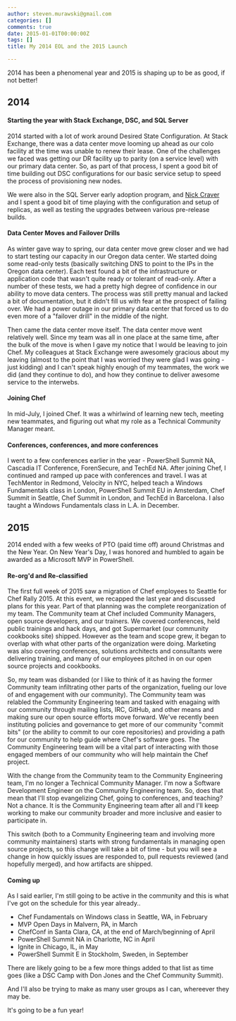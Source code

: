 ```yaml
---
author: steven.murawski@gmail.com
categories: []
comments: true
date: 2015-01-01T00:00:00Z
tags: []
title: My 2014 EOL and the 2015 Launch

---
```


2014 has been a phenomenal year and 2015 is shaping up to be as good, if not better!




## 2014





#### Starting the year with Stack Exchange, DSC, and SQL Server





2014 started with a lot of work around Desired State Configuration.  At Stack Exchange, there was a data center move looming up ahead as our colo facility at the time was unable to renew their lease.  One of the challenges we faced was getting our DR facility up to parity (on a service level) with our primary data center.  So, as part of that process, I spent a good bit of time building out DSC configurations for our basic service setup to speed the process of provisioning new nodes. 




We were also in the SQL Server early adoption program, and <a href="">Nick Craver</a> and I spent a good bit of time playing with the configuration and setup of replicas, as well as testing the upgrades between various pre-release builds.




#### Data Center Moves and Failover Drills





As winter gave way to spring, our data center move grew closer and we had to start testing our capacity in our Oregon data center.  We started doing some read-only tests (basically switching DNS to point to the IPs in the Oregon data center).  Each test found a bit of the infrastructure or application code that wasn't quite ready or tolerant of read-only.  After a number of these tests, we had a pretty high degree of confidence in our ability to move data centers.  The process was still pretty manual and lacked a bit of documentation, but it didn't fill us with fear at the prospect of failing over.  We had a power outage in our primary data center that forced us to do even more of a "failover drill" in the middle of the night.




Then came the data center move itself.  The data center move went relatively well.  Since my team was all in one place at the same time, after the bulk of the move is when I gave my notice that I would be leaving to join Chef.  My colleagues at Stack Exchange were awesomely gracious about my leaving (almost to the point that I was worried they were glad I was going - just kidding) and I can't speak highly enough of my teammates, the work we did (and they continue to do), and how they continue to deliver awesome service to the interwebs.




#### Joining Chef





In mid-July, I joined Chef.  It was a whirlwind of learning new tech, meeting new teammates, and figuring out what my role as a Technical Community Manager meant.




#### Conferences, conferences, and more conferences





I went to a few conferences earlier in the year - PowerShell Summit NA, Cascadia IT Conference, ForenSecure, and TechEd NA.  After joining Chef, I continued and ramped up pace with conferences and travel.  I was at TechMentor in Redmond, Velocity in NYC, helped teach a Windows Fundamentals class in London, PowerShell Summit EU in Amsterdam, Chef Summit in Seattle, Chef Summit in London, and TechEd in Barcelona.  I also taught a Windows Fundamentals class in L.A. in December.




## 2015





2014 ended with a few weeks of PTO (paid time off) around Christmas and the New Year.  On New Year's Day, I was honored and humbled to again be awarded as a Microsoft MVP in PowerShell.




#### Re-org'd and Re-classified





The first full week of 2015 saw a migration of Chef employees to Seattle for Chef Rally 2015.  At this event, we recapped the last year and discussed plans for this year.  Part of that planning was the complete reorganization of my team.  The Community team at Chef included Community Managers, open source developers, and our trainers.  We covered conferences, held public trainings and hack days, and got Supermarket (our community cookbooks site) shipped.  However as the team and scope grew, it began to overlap with what other parts of the organization were doing.  Marketing was also covering conferences, solutions architects and consultants were delivering training, and many of our employees pitched in on our open source projects and cookbooks.  




So, my team was disbanded (or I like to think of it as having the former Community team infiltrating other parts of the organization, fueling our love of and engagement with our community).  The Community team was relabled the Community Engineering team and tasked with enagaing with our community through mailing lists, IRC, GitHub, and other means and making sure our open source efforts move forward.  We've recently been instituting policies and governance to get more of our community "commit bits" (or the ability to commit to our core repositories) and providing a path for our community to help guide where Chef's software goes.  The Community Engineering team will be a vital part of interacting with those engaged members of our community who will help maintain the Chef project.




With the change from the Community team to the Community Engineering team, I'm no longer a Technical Community Manager.  I'm now a Software Development Engineer on the Community Engineering team.  So, does that mean that I'll stop evangelizing Chef, going to conferences, and teaching?  Not a chance.  It is the Community Engineering team after all and I'll keep working to make our community broader and more inclusive and easier to participate in.  




This switch (both to a Community Engineering team and involving more community maintainers) starts with strong fundamentals in managing open source projects, so this change will take a bit of time - but you will see a change in how quickly issues are responded to, pull requests reviewed (and hopefully merged), and how artifacts are shipped.




#### Coming up





As I said earlier, I'm still going to be active in the community and this is what I've got on the schedule for this year already..
* Chef Fundamentals on Windows class in Seattle, WA, in February
* MVP Open Days in Malvern, PA, in March
* ChefConf in Santa Clara, CA, at the end of March/beginning of April
* PowerShell Summit NA in Charlotte, NC in April
* Ignite in Chicago, IL, in May
* PowerShell Summit E in Stockholm, Sweden, in September




There are likely going to be a few more things added to that list as time goes (like a DSC Camp with Don Jones and the Chef Community Summit).




And I'll also be trying to make as many user groups as I can, whereever they may be.




It's going to be a fun year!

